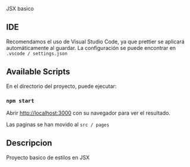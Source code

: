 JSX basico

## IDE

Recomendamos el uso de Visual Studio Code, ya que prettier se aplicará automáticamente al guardar. La configuración se puede encontrar en `.vscode / settings.json`

## Available Scripts

En el directorio del proyecto, puede ejecutar:

### `npm start`

Abrir [http://localhost:3000](http://localhost:3000) con su navegador para ver el resultado.

Las paginas se han movido al `src / pages`

## Descripcion

Proyecto basico de estilos en JSX
